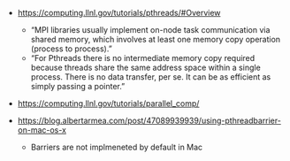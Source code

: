 - https://computing.llnl.gov/tutorials/pthreads/#Overview
    - “MPI libraries usually implement on-node task communication via shared memory, which involves at least one memory copy operation (process to process).”
    - “For Pthreads there is no intermediate memory copy required because threads share the same address space within a single process. There is no data transfer, per se. It can be as efficient as simply passing a pointer.”
    
- https://computing.llnl.gov/tutorials/parallel_comp/
- https://blog.albertarmea.com/post/47089939939/using-pthreadbarrier-on-mac-os-x
    - Barriers are not implmeneted by default in Mac
